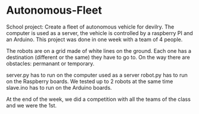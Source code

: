 # Autonomous-Fleet
School project:  Create a fleet of autonomous vehicle for devilry. The computer is used as a server, the vehicle is controlled by a raspberry PI and an Arduino. This project was done in one week with a team of 4 people. 

The robots are on a grid made of white lines on the ground. Each one has a destination (different or the same) they have to go to. On the way there are obstacles: permanant or temporary. 



server.py has to run on the computer used as a server
robot.py has to run on the Raspberry boards. We tested up to 2 robots at the same time
slave.ino has to run on the Arduino boards.

At the end of the week, we did a competition with all the teams of the class and we were the 1st.
